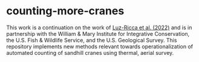 # counting-more-cranes

This work is a continuation on the work of [Luz-Ricca et al. (2022)](https://doi.org/10.1002/rse2.301) and is in partnership with the William & Mary Institute for Integrative Conservation, the U.S. Fish & Wildlife Service, and the U.S. Geological Survey. This repository implements new methods relevant towards operationalization of automated counting of sandhill cranes using thermal, aerial survey.
